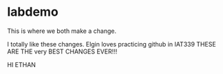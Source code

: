 # labdemo

This is where we both make a change.

 I totally like these changes.
Elgin loves practicing github in IAT339 THESE ARE THE very BEST CHANGES EVER!!!

HI ETHAN
